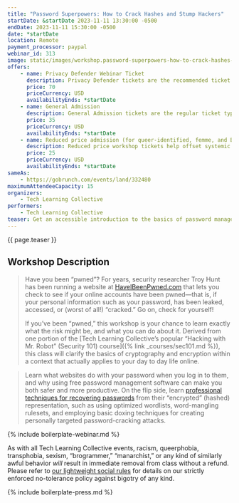```yaml
---
title: "Password Superpowers: How to Crack Hashes and Stump Hackers"
startDate: &startDate 2023-11-11 13:30:00 -0500
endDate: 2023-11-11 15:30:00 -0500
date: *startDate
location: Remote
payment_processor: paypal
webinar_id: 313
image: static/images/workshop.password-superpowers-how-to-crack-hashes-and-stump-hackers.rectangle.jpg
offers:
    - name: Privacy Defender Webinar Ticket
      description: Privacy Defender tickets are the recommended ticket type for those who can afford to help fund the digital security and online privacy advocacy communities with their financial resources, are attending the workshop with the support of their employers or other backers, or have other resources available to them. Purchasing tickets at this level makes it possible for us to offer reduced price tickets to those in need.
      price: 70
      priceCurrency: USD
      availabilityEnds: *startDate
    - name: General Admission
      description: General Admission tickets are the regular ticket type intended for members of the general public.
      price: 35
      priceCurrency: USD
      availabilityEnds: *startDate
    - name: Reduced price admission (for queer-identified, femme, and BIPOC people)
      description: Reduced price workshop tickets help offset systemic biases prevalent in society and in the technology sector especially.
      price: 25
      priceCurrency: USD
      availabilityEnds: *startDate
sameAs:
    - https://gobrunch.com/events/land/332480
maximumAttendeeCapacity: 15
organizers:
    - Tech Learning Collective
performers:
    - Tech Learning Collective
teaser: Get an accessible introduction to the basics of password management by learning how to perform a password cracking attack yourself. Learn exactly what Web sites do with your password when you log in, how to find out if you have been &ldquo;pwned,&rdquo; what the risks are, and what you can do to protect yourself from brute-force, credential stuffing, and other forms of account takeover attacks.
---
```


{{ page.teaser }}

## Workshop Description

> Have you been &ldquo;pwned&rdquo;? For years, security researcher Troy Hunt has been running a website at [HaveIBeenPwned.com](https://haveibeenpwned.com/) that lets you check to see if your online accounts have been pwned—that is, if your personal information such as your password, has been leaked, accessed, or (worst of all!) &ldquo;cracked.&rdquo; Go on, check for yourself!
>
> If you&rsquo;ve been &ldquo;pwned,&rdquo; this workshop is your chance to learn exactly what the risk might be, and what you can do about it. Derived from one portion of the [Tech Learning Collective&rsquo;s popular &ldquo;Hacking with Mr. Robot&rdquo; (Security 101) course]({% link _courses/sec101.md %}), this class will clarify the basics of cryptography and encryption within a context that actually applies to your day to day life online.

> Learn what websites do with your password when you log in to them, and why using free password management software can make you both safer and more productive. On the flip side, learn [professional techniques for recovering passwords](https://github.com/AnarchoTechNYC/meta/blob/master/train-the-trainers/mr-robots-netflix-n-hack/week-2/strengthening-passwords-to-defend-against-john/README.md) from their &ldquo;encrypted&rdquo; (hashed) representation, such as using optimized wordlists, word-mangling rulesets, and employing basic doxing techniques for creating personally targeted password-cracking attacks.

{% include boilerplate-webinar.md %}

As with all Tech Learning Collective events, racism, queerphobia, transphobia, sexism, &ldquo;brogrammer,&rdquo; &ldquo;manarchist,&rdquo; or any kind of similarly awful behavior *will* result in immediate removal from class without a refund. Please refer to [our lightweight social rules](https://github.com/AnarchoTechNYC/meta/wiki/Social-rules) for details on our strictly enforced no-tolerance policy against bigotry of any kind.

{% include boilerplate-press.md %}
